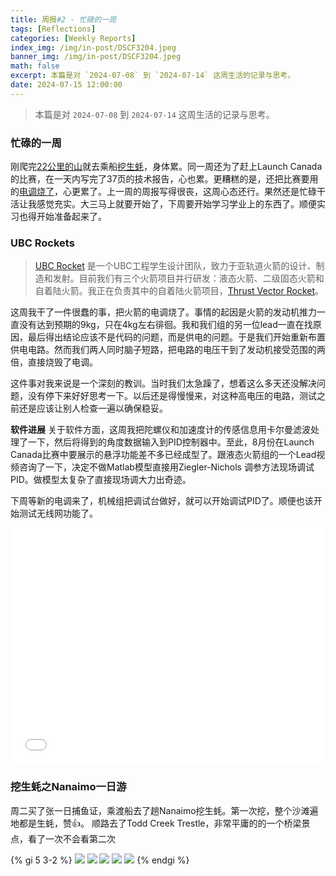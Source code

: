 ```yaml
---
title: 周报#2 - 忙碌的一周
tags: [Reflections]
categories: [Weekly Reports]
index_img: /img/in-post/DSCF3204.jpeg
banner_img: /img/in-post/DSCF3204.jpeg
math: false
excerpt: 本篇是对 `2024-07-08` 到 `2024-07-14` 这周生活的记录与思考。
date: 2024-07-15 12:00:00
---
```

>本篇是对 `2024-07-08` 到 `2024-07-14` 这周生活的记录与思考。

### 忙碌的一周
刚爬完[22公里的山](https://shengw3n.github.io/2024/07/08/Weekly_Report_1/#Garibaldi-Lake)就去乘船[挖生蚝](https://shengw3n.github.io/2024/07/15/Weekly_Report_2/#挖生蚝之Nanaimo一日游)，身体累。同一周还为了赶上Launch Canada的比赛，在一天内写完了37页的技术报告，心也累。更糟糕的是，还把比赛要用的[电调烧了](https://shengw3n.github.io/2024/07/15/Weekly_Report_2/#UBC-Rockets)，心更累了。上一周的周报写得很丧，这周心态还行。果然还是忙碌干活让我感觉充实。大三马上就要开始了，下周要开始学习学业上的东西了。顺便实习也得开始准备起来了。

### UBC Rockets

> [UBC Rocket](https://www.ubcrocket.com/) 是一个UBC工程学生设计团队，致力于亚轨道火箭的设计、制造和发射。目前我们有三个火箭项目并行研发：液态火箭、二级固态火箭和自着陆火箭。我正在负责其中的自着陆火箭项目，[Thrust Vector Rocket](https://github.com/UBC-Rocket/Thrust-Vectoring)。

这周我干了一件很蠢的事，把火箭的电调烧了。事情的起因是火箭的发动机推力一直没有达到预期的9kg，只在4kg左右徘徊。我和我们组的另一位lead一直在找原因，最后得出结论应该不是代码的问题，而是供电的问题。于是我们开始重新布置供电电路。然而我们两人同时脑子短路，把电路的电压干到了发动机接受范围的两倍，直接烧毁了电调。

这件事对我来说是一个深刻的教训。当时我们太急躁了，想着这么多天还没解决问题，没有停下来好好思考一下。以后还是得慢慢来，对这种高电压的电路，测试之前还是应该让别人检查一遍以确保稳妥。

**软件进展**
关于软件方面，这周我把陀螺仪和加速度计的传感信息用卡尔曼滤波处理了一下，然后将得到的角度数据输入到PID控制器中。至此，8月份在Launch Canada比赛中要展示的悬浮功能差不多已经成型了。跟液态火箭组的一个Lead视频咨询了一下，决定不做Matlab模型直接用Ziegler-Nichols 调参方法现场调试PID。做模型太复杂了直接现场调大力出奇迹。

下周等新的电调来了，机械组把调试台做好，就可以开始调试PID了。顺便也该开始测试无线网功能了。

<div style="position: relative; width: 100%; height: 0; padding-bottom: 75%;"><iframe 
src="/vid/IMG_6815.MOV" alt="Gimbal PID Testing" scrolling="no" border="0" 
frameborder="no" framespacing="0" allowfullscreen="true" style="position: absolute; width: 100%; 
height: 100%; left: 0; top: 0;"> </iframe></div>

### 挖生蚝之Nanaimo一日游
周二买了张一日捕鱼证，乘渡船去了趟Nanaimo挖生蚝。第一次挖，整个沙滩遍地都是生蚝，赞👍。 顺路去了Todd Creek Trestle，非常平庸的的一个桥梁景点，看了一次不会看第二次

{% gi 5 3-2 %}
  ![](/img/in-post/DSCF3429.jpeg)
  ![](/img/in-post/DSCF3204.jpeg)
  ![](/img/in-post/DSCF3304.jpeg)
  ![](/img/in-post/DSCF3425.jpeg)
  ![](/img/in-post/DSCF3115.jpeg)
{% endgi %}

